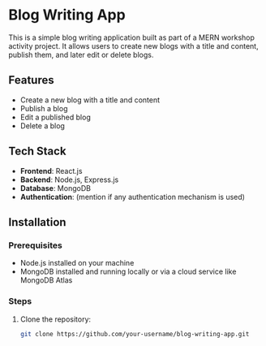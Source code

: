 # Blog Writing App

This is a simple blog writing application built as part of a MERN workshop activity project. It allows users to create new blogs with a title and content, publish them, and later edit or delete blogs.

## Features
- Create a new blog with a title and content
- Publish a blog
- Edit a published blog
- Delete a blog

## Tech Stack
- **Frontend**: React.js
- **Backend**: Node.js, Express.js
- **Database**: MongoDB
- **Authentication**: (mention if any authentication mechanism is used)

## Installation

### Prerequisites
- Node.js installed on your machine
- MongoDB installed and running locally or via a cloud service like MongoDB Atlas

### Steps

1. Clone the repository:
   ```bash
   git clone https://github.com/your-username/blog-writing-app.git
